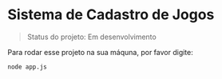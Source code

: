 # Sistema de Cadastro de Jogos

> Status do projeto: Em desenvolvimento

Para rodar esse projeto na sua máquna, por favor digite:

```
node app.js
```
